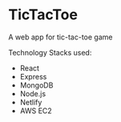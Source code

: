 # TicTacToe
A web app for tic-tac-toe game

Technology Stacks used:
- React
- Express
- MongoDB
- Node.js
- Netlify
- AWS EC2
